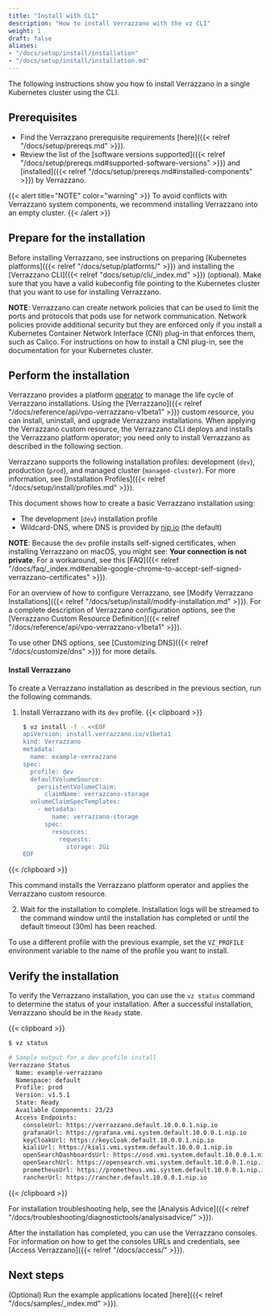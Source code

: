 ```yaml
---
title: "Install with CLI"
description: "How to install Verrazzano with the vz CLI"
weight: 1
draft: false
aliases:
- "/docs/setup/install/installation"
- "/docs/setup/install/installation.md"
---
```


The following instructions show you how to install Verrazzano in a
single Kubernetes cluster using the CLI.

## Prerequisites

- Find the Verrazzano prerequisite requirements [here]({{< relref "/docs/setup/prereqs.md" >}}).
- Review the list of the [software versions supported]({{< relref "/docs/setup/prereqs.md#supported-software-versions" >}}) and [installed]({{< relref "/docs/setup/prereqs.md#installed-components" >}}) by Verrazzano.

{{< alert title="NOTE" color="warning" >}}
To avoid conflicts with Verrazzano system components, we recommend installing Verrazzano into an empty cluster.
{{< /alert >}}

## Prepare for the installation

Before installing Verrazzano, see instructions on preparing [Kubernetes platforms]({{< relref "/docs/setup/platforms/" >}}) and installing the [Verrazzano CLI]({{< relref "docs/setup/cli/_index.md" >}}) (optional).
Make sure that you have a valid kubeconfig file pointing to the Kubernetes cluster that you want to use for installing Verrazzano.

**NOTE**: Verrazzano can create network policies that can be used to limit the ports and protocols that pods use for network communication. Network policies provide additional security but they are enforced only if you install a Kubernetes Container Network Interface (CNI) plug-in that enforces them, such as Calico. For instructions on how to install a CNI plug-in, see the documentation for your Kubernetes cluster.

## Perform the installation

Verrazzano provides a platform [operator](https://kubernetes.io/docs/concepts/extend-kubernetes/operator/)
to manage the life cycle of Verrazzano installations.  Using the [Verrazzano]({{< relref "/docs/reference/api/vpo-verrazzano-v1beta1" >}})
custom resource, you can install, uninstall, and upgrade Verrazzano installations. When applying the Verrazzano custom resource, the Verrazzano CLI deploys and installs the Verrazzano platform operator; you need only to install Verrazzano as described in the following section.

Verrazzano supports the following installation profiles:  development (`dev`), production (`prod`), and
managed cluster (`managed-cluster`).  For more information, see
[Installation Profiles]({{< relref "/docs/setup/install/profiles.md"  >}}).

This document shows how to create a basic Verrazzano installation using:

* The development (`dev`) installation profile
* Wildcard-DNS, where DNS is provided by [nip.io](https://nip.io) (the default)

**NOTE**: Because the `dev` profile installs self-signed certificates, when installing Verrazzano on macOS, you might see: **Your connection is not private**. For a workaround, see this [FAQ]({{< relref "/docs/faq/_index.md#enable-google-chrome-to-accept-self-signed-verrazzano-certificates" >}}).

For an overview of how to configure Verrazzano, see [Modify Verrazzano Installations]({{< relref "/docs/setup/install/modify-installation.md" >}}).
For a complete description of Verrazzano configuration options, see the
[Verrazzano Custom Resource Definition]({{< relref "/docs/reference/api/vpo-verrazzano-v1beta1" >}}).

To use other DNS options, see [Customizing DNS]({{< relref "/docs/customize/dns" >}}) for more details.

#### Install Verrazzano

To create a Verrazzano installation as described in the previous section, run the following commands.

1. Install Verrazzano with its `dev` profile.
{{< clipboard >}}
```bash
    $ vz install -f - <<EOF
    apiVersion: install.verrazzano.io/v1beta1
    kind: Verrazzano
    metadata:
      name: example-verrazzano
    spec:
      profile: dev
      defaultVolumeSource:
        persistentVolumeClaim:
          claimName: verrazzano-storage
      volumeClaimSpecTemplates:
        - metadata:
            name: verrazzano-storage
          spec:
            resources:
              requests:
                storage: 2Gi
    EOF
```
{{< /clipboard >}}


   This command installs the Verrazzano platform operator and applies the Verrazzano custom resource.

2. Wait for the installation to complete.
   Installation logs will be streamed to the command window until the installation has completed
   or until the default timeout (30m) has been reached.

To use a different profile with the previous example, set the `VZ_PROFILE` environment variable to the name of the profile you want to install.


## Verify the installation

To verify the Verrazzano installation, you can use the `vz status` command to determine the status of your installation.  After a successful installation, Verrazzano should be in the `Ready` state.

{{< clipboard >}}
```bash
$ vz status

# Sample output for a dev profile install
Verrazzano Status
  Name: example-verrazzano
  Namespace: default
  Profile: prod
  Version: v1.5.1
  State: Ready
  Available Components: 23/23
  Access Endpoints:
    consoleUrl: https://verrazzano.default.10.0.0.1.nip.io
    grafanaUrl: https://grafana.vmi.system.default.10.0.0.1.nip.io
    keyCloakUrl: https://keycloak.default.10.0.0.1.nip.io
    kialiUrl: https://kiali.vmi.system.default.10.0.0.1.nip.io
    openSearchDashboardsUrl: https://osd.vmi.system.default.10.0.0.1.nip.io
    openSearchUrl: https://opensearch.vmi.system.default.10.0.0.1.nip.io
    prometheusUrl: https://prometheus.vmi.system.default.10.0.0.1.nip.io
    rancherUrl: https://rancher.default.10.0.0.1.nip.io
```
{{< /clipboard >}}

For installation troubleshooting help, see the [Analysis Advice]({{< relref "/docs/troubleshooting/diagnostictools/analysisadvice/" >}}).

After the installation has completed, you can use the Verrazzano consoles.
For information on how to get the consoles URLs and credentials, see [Access Verrazzano]({{< relref "/docs/access/" >}}).

## Next steps

(Optional) Run the example applications located [here]({{< relref "/docs/samples/_index.md" >}}).
